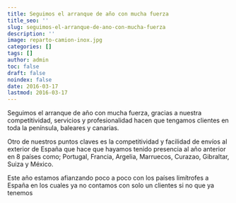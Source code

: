 ```yaml
---
title: Seguimos el arranque de año con mucha fuerza
title_seo: ''
slug: seguimos-el-arranque-de-ano-con-mucha-fuerza
description: ''
image: reparto-camion-inox.jpg
categories: []
tags: []
author: admin
toc: false
draft: false
noindex: false
date: 2016-03-17
lastmod: 2016-03-17
---
```

Seguimos el arranque de año con mucha fuerza, gracias a nuestra
competitividad, servicios y profesionalidad hacen que tengamos clientes en
toda la península, baleares y canarias.

Otro de nuestros puntos claves es la competitividad y facilidad de envíos al
exterior de España que hace que hayamos tenido presencia al año anterior en
8 países como; Portugal, Francia, Argelia, Marruecos, Curazao, Gibraltar,
Suiza y México.

Este año estamos afianzando poco a poco con los países limítrofes a España
en los cuales ya no contamos con solo un clientes si no que ya tenemos

